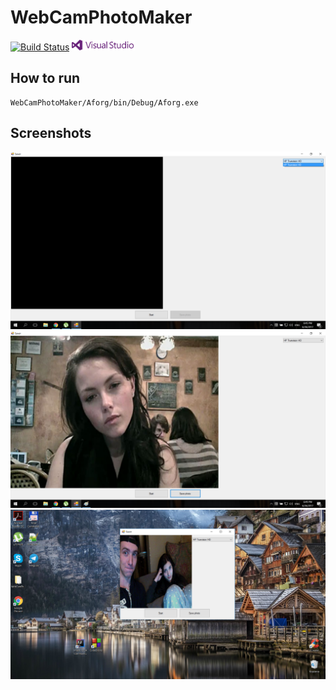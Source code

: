 # WebCamPhotoMaker

[![Build Status](https://travis-ci.org/fiterV/WebCamPhotoMaker.svg?branch=master)](https://travis-ci.org/fiterV/WebCamPhotoMaker) <img src="Screenshots/vs.png" width="20%"/>


## How to run
```
WebCamPhotoMaker/Aforg/bin/Debug/Aforg.exe
```

## Screenshots
![full screen](Screenshots/3.png)
![full screen](Screenshots/1.png)
![full screen](Screenshots/2.png)






